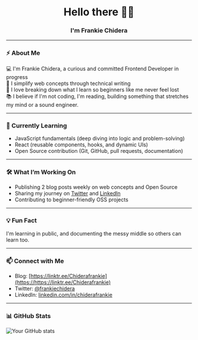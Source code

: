 <h1 align="center"> Hello there 👋🏽</h1>
<h3 align="center">I'm Frankie Chidera</h3>

---

### ⚡ About Me

💻 I'm Frankie Chidera, a curious and committed Frontend Developer in progress  
📝 I simplify web concepts through technical writing  
🧠 I love breaking down what I learn so beginners like me never feel lost  
📚 I believe if I'm not coding, I'm reading,  building something that stretches my mind or a sound engineer.  

---

### 🌱 Currently Learning
- JavaScript fundamentals (deep diving into logic and problem-solving)
- React (reusable components, hooks, and dynamic UIs)
- Open Source contribution (Git, GitHub, pull requests, documentation)

---

### 🛠️ What I’m Working On
- Publishing 2 blog posts weekly on web concepts and Open Source
- Sharing my journey on [Twitter](https://twitter.com/frankiechidera) and [LinkedIn](https://linkedin.com/in/chiderafrankie)
- Contributing to beginner-friendly OSS projects

---

### 💡 Fun Fact
I'm learning in public, and documenting the messy middle so others can learn too.

---

### 📫 Connect with Me
- Blog: [https://linktr.ee/Chiderafrankie](https://https://linktr.ee/Chiderafrankie)
- Twitter: [@frankiechidera](https://twitter.com/frankiechidera)
- LinkedIn: [linkedin.com/in/chiderafrankie](https://linkedin.com/in/chiderafrankie)

---

### 📊 GitHub Stats
<!-- You can use GitHub-readme-stats -->
![Your GitHub stats](https://github-readme-stats.vercel.app/api?username=yourusername&show_icons=true&theme=radical)
